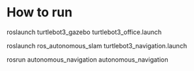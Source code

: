 # How to run #

roslaunch turtlebot3_gazebo turtlebot3_office.launch

roslaunch ros_autonomous_slam turtlebot3_navigation.launch 

rosrun autonomous_navigation autonomous_navigation 

